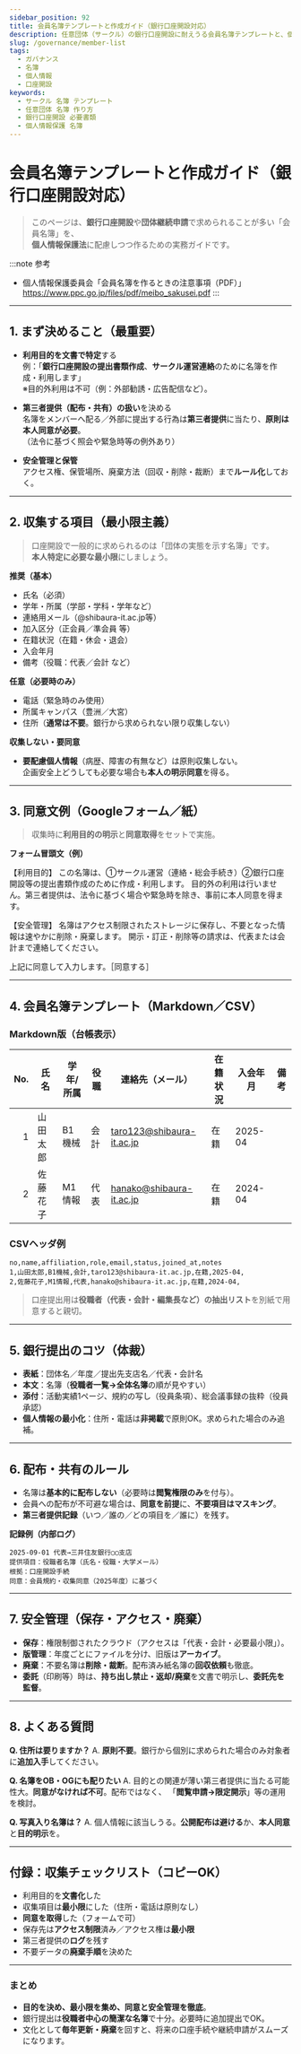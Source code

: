 ```yaml
---
sidebar_position: 92
title: 会員名簿テンプレートと作成ガイド（銀行口座開設対応）
description: 任意団体（サークル）の銀行口座開設に耐えうる会員名簿テンプレートと、個人情報保護に配慮した安全な作成・運用手順。
slug: /governance/member-list
tags:
  - ガバナンス
  - 名簿
  - 個人情報
  - 口座開設
keywords:
  - サークル 名簿 テンプレート
  - 任意団体 名簿 作り方
  - 銀行口座開設 必要書類
  - 個人情報保護 名簿
---
```


# 会員名簿テンプレートと作成ガイド（銀行口座開設対応）

> このページは、**銀行口座開設**や**団体継続申請**で求められることが多い「会員名簿」を、  
> **個人情報保護法**に配慮しつつ作るための実務ガイドです。  


:::note 参考
- 個人情報保護委員会「会員名簿を作るときの注意事項（PDF）」
  https://www.ppc.go.jp/files/pdf/meibo_sakusei.pdf
:::

---

## 1. まず決めること（最重要）

- **利用目的を文書で特定**する  
  例：「**銀行口座開設の提出書類作成**、**サークル運営連絡**のために名簿を作成・利用します」  
  ※目的外利用は不可（例：外部勧誘・広告配信など）。

- **第三者提供（配布・共有）の扱い**を決める  
  名簿をメンバーへ配る／外部に提出する行為は**第三者提供**に当たり、**原則は本人同意が必要**。  
  （法令に基づく照会や緊急時等の例外あり）

- **安全管理と保管**  
  アクセス権、保管場所、廃棄方法（回収・削除・裁断）まで**ルール化**しておく。

---

## 2. 収集する項目（最小限主義）

> 口座開設で一般的に求められるのは「団体の実態を示す名簿」です。  
> **本人特定に必要な最小限**にしましょう。

**推奨（基本）**
- 氏名（必須）
- 学年・所属（学部・学科・学年など）
- 連絡用メール（@shibaura-it.ac.jp等）
- 加入区分（正会員／準会員 等）
- 在籍状況（在籍・休会・退会）
- 入会年月
- 備考（役職：代表／会計 など）

**任意（必要時のみ）**
- 電話（緊急時のみ使用）
- 所属キャンパス（豊洲／大宮）
- 住所（**通常は不要**。銀行から求められない限り収集しない）

**収集しない・要同意**
- **要配慮個人情報**（病歴、障害の有無など）は原則収集しない。  
  企画安全上どうしても必要な場合も**本人の明示同意**を得る。

---

## 3. 同意文例（Googleフォーム／紙）

> 収集時に**利用目的の明示**と**同意取得**をセットで実施。

**フォーム冒頭文（例）**



【利用目的】
 この名簿は、①サークル運営（連絡・総会手続き）②銀行口座開設等の提出書類作成のために作成・利用します。
 目的外の利用は行いません。第三者提供は、法令に基づく場合や緊急時を除き、事前に本人同意を得ます。

【安全管理】
 名簿はアクセス制限されたストレージに保存し、不要となった情報は速やかに削除・廃棄します。
 開示・訂正・削除等の請求は、代表または会計まで連絡してください。

上記に同意して入力します。［同意する］



---

## 4. 会員名簿テンプレート（Markdown／CSV）

### Markdown版（台帳表示）
| No. | 氏名 | 学年/所属 | 役職 | 連絡先（メール） | 在籍状況 | 入会年月 | 備考 |
|---:|---|---|---|---|---|---|---|
| 1 | 山田 太郎 | B1 機械 | 会計 | taro123@shibaura-it.ac.jp | 在籍 | 2025-04 |  |
| 2 | 佐藤 花子 | M1 情報 | 代表 | hanako@shibaura-it.ac.jp | 在籍 | 2024-04 |  |

### CSVヘッダ例
```csv
no,name,affiliation,role,email,status,joined_at,notes
1,山田太郎,B1機械,会計,taro123@shibaura-it.ac.jp,在籍,2025-04,
2,佐藤花子,M1情報,代表,hanako@shibaura-it.ac.jp,在籍,2024-04,
```

> 口座提出用は**役職者（代表・会計・編集長など）の抽出リスト**を別紙で用意すると親切。

------

## 5. 銀行提出のコツ（体裁）

- **表紙**：団体名／年度／提出先支店名／代表・会計名
- **本文**：名簿（**役職者一覧→全体名簿**の順が見やすい）
- **添付**：活動実績1ページ、規約の写し（役員条項）、総会議事録の抜粋（役員承認）
- **個人情報の最小化**：住所・電話は**非掲載**で原則OK。求められた場合のみ追補。

------

## 6. 配布・共有のルール

- 名簿は**基本的に配布しない**（必要時は**閲覧権限のみ**を付与）。
- 会員への配布が不可避な場合は、**同意を前提**に、**不要項目はマスキング**。
- **第三者提供記録**（いつ／誰の／どの項目を／誰に）を残す。

**記録例（内部ログ）**

```
2025-09-01 代表→三井住友銀行◯◯支店
提供項目：役職者名簿（氏名・役職・大学メール）
根拠：口座開設手続
同意：会員規約・収集同意（2025年度）に基づく
```

------

## 7. 安全管理（保存・アクセス・廃棄）

- **保存**：権限制御されたクラウド（アクセスは「代表・会計・必要最小限」）。
- **版管理**：年度ごとにファイルを分け、旧版は**アーカイブ**。
- **廃棄**：不要名簿は**削除・裁断**。配布済み紙名簿の**回収依頼**も徹底。
- **委託**（印刷等）時は、**持ち出し禁止・返却/廃棄**を文書で明示し、**委託先を監督**。

------

## 8. よくある質問

**Q. 住所は要りますか？**
 A. **原則不要**。銀行から個別に求められた場合のみ対象者に**追加入手**してください。

**Q. 名簿をOB・OGにも配りたい**
 A. 目的との関連が薄い第三者提供に当たる可能性大。**同意がなければ不可**。配布ではなく、
 「**閲覧申請→限定開示**」等の運用を検討。

**Q. 写真入り名簿は？**
 A. 個人情報に該当しうる。**公開配布は避ける**か、**本人同意**と**目的明示**を。

------

## 付録：収集チェックリスト（コピーOK）

-  利用目的を**文書化**した
-  収集項目は**最小限**にした（住所・電話は原則なし）
-  **同意を取得**した（フォームで可）
-  保存先は**アクセス制限**済み／アクセス権は**最小限**
-  第三者提供の**ログ**を残す
-  不要データの**廃棄手順**を決めた

------

### まとめ

- **目的を決め、最小限を集め、同意と安全管理を徹底**。
- 銀行提出は**役職者中心の簡潔な名簿**で十分。必要時に追加提出でOK。
- 文化として**毎年更新・廃棄**を回すと、将来の口座手続や継続申請がスムーズになります。

